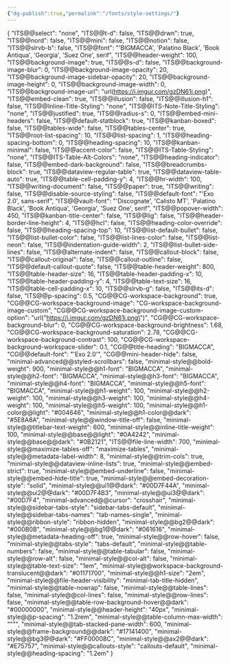 ```yaml
---
{"dg-publish":true,"permalink":"/fonts/style-settings/"}
---
```


{
  "ITS@@select": "none",
  "ITS@@t-d": false,
  "ITS@@drwn": true,
  "ITS@@nord": false,
  "ITS@@mini": false,
  "ITS@@notion": false,
  "ITS@@slrvb-b": false,
  "ITS@@font": "'BIGMACCA', 'Palatino Black', 'Book Antiqua', 'Georgia', 'Suez One', serif",
  "ITS@@header-weight": 100,
  "ITS@@background-image": true,
  "ITS@@s-d": false,
  "ITS@@background-image-blur": 0,
  "ITS@@background-image-opacity": 20,
  "ITS@@background-image-sidebar-opacity": 20,
  "ITS@@background-image-height": 0,
  "ITS@@background-image-width": 0,
  "ITS@@background-image-url": "url(https://i.imgur.com/gzDN61i.png)",
  "ITS@@embed-clean": true,
  "ITS@@illusion": false,
  "ITS@@illusion-h1": false,
  "ITS@@Inline-Title-Styling": "none",
  "ITS@@ITS-Note-Title-Styling": "none",
  "ITS@@justified": true,
  "ITS@@radius-s": 0,
  "ITS@@embed-mini-headers": false,
  "ITS@@default-statblock": true,
  "ITS@@kanban-boxed": false,
  "ITS@@tables-wide": false,
  "ITS@@tables-center": true,
  "ITS@@root-list-spacing": 10,
  "ITS@@list-spacing": 1,
  "ITS@@heading-spacing-bottom": 0,
  "ITS@@heading-spacing": 10,
  "ITS@@kanban-minimal": false,
  "ITS@@accent-color": false,
  "ITS@@ITS-Table-Styling": "none",
  "ITS@@ITS-Table-Alt-Colors": "none",
  "ITS@@heading-indicator": false,
  "ITS@@embed-dark-background": false,
  "ITS@@breadcrumbs-block": true,
  "ITS@@dataview-regular-table": true,
  "ITS@@dataview-table-auto": true,
  "ITS@@table-cell-padding-y": 4,
  "ITS@@hr-width": 100,
  "ITS@@writing-document": false,
  "ITS@@paper": true,
  "ITS@@writing": false,
  "ITS@@disable-source-styling": false,
  "ITS@@default-font": "'Exo 2.0', sans-serif",
  "ITS@@vault-font": "'Discognate', 'Calisto MT', 'Palatino Black', 'Book Antiqua', 'Georgia', 'Suez One', serif",
  "ITS@@popover-width": 450,
  "ITS@@kanban-title-center": false,
  "ITS@@lig": false,
  "ITS@@header-border-line-height": 4,
  "ITS@@hcl": false,
  "ITS@@heading-color-override": false,
  "ITS@@heading-spacing-top": 10,
  "ITS@@list-default-bullet": false,
  "ITS@@list-bullet-color": false,
  "ITS@@list-lines-color": false,
  "ITS@@list-neon": false,
  "ITS@@indentation-guide-width": 2,
  "ITS@@list-bullet-side-lines": false,
  "ITS@@alternate-indent": false,
  "ITS@@callout-block": false,
  "ITS@@callout-original": false,
  "ITS@@callout-outline": false,
  "ITS@@default-callout-quote": false,
  "ITS@@table-header-weight": 800,
  "ITS@@table-header-size": 16,
  "ITS@@table-header-padding-x": 10,
  "ITS@@table-header-padding-y": 4,
  "ITS@@table-text-size": 16,
  "ITS@@table-cell-padding-x": 10,
  "ITS@@slrvb-g": false,
  "ITS@@its-d": false,
  "ITS@@p-spacing": 0.5,
  "CG@@CG-workspace-background": true,
  "CG@@CG-workspace-background-image": "CG-workspace-background-image-custom",
  "CG@@CG-workspace-background-image-custom-option": "url(\"https://i.imgur.com/gzDN61i.png\")",
  "CG@@CG-workspace-background-blur": 0,
  "CG@@CG-workspace-background-brightness": 1.68,
  "CG@@CG-workspace-background-saturation": 2.78,
  "CG@@CG-workspace-background-contrast": 100,
  "CG@@CG-workspace-background-workspace-slider": 0.1,
  "CG@@title-heading": "BIGMACCA",
  "CG@@default-font": "'Exo 2.0'",
  "CG@@mini-header-hide": false,
  "minimal-advanced@@styled-scrollbars": false,
  "minimal-style@@bold-weight": 900,
  "minimal-style@@h1-font": "BIGMACCA",
  "minimal-style@@h2-font": "BIGMACCA",
  "minimal-style@@h3-font": "BIGMACCA",
  "minimal-style@@h4-font": "BIGMACCA",
  "minimal-style@@h5-font": "BIGMACCA",
  "minimal-style@@h1-weight": 100,
  "minimal-style@@h2-weight": 100,
  "minimal-style@@h3-weight": 100,
  "minimal-style@@h4-weight": 100,
  "minimal-style@@h5-weight": 100,
  "minimal-style@@h1-color@@light": "#004646",
  "minimal-style@@h1-color@@dark": "#5E8A8A",
  "minimal-style@@window-title-off": false,
  "minimal-style@@titlebar-text-weight": 600,
  "minimal-style@@inline-title-weight": 100,
  "minimal-style@@base@@light": "#0A4242",
  "minimal-style@@base@@dark": "#0B2121",
  "ITS@@file-line-width": 700,
  "minimal-style@@maximize-tables-off": "maximize-tables",
  "minimal-style@@metadata-label-width": 8,
  "minimal-style@@trim-cols": true,
  "minimal-style@@dataview-inline-lists": true,
  "minimal-style@@embed-strict": true,
  "minimal-style@@embed-underline": false,
  "minimal-style@@embed-hide-title": true,
  "minimal-style@@embed-decoration-style": "solid",
  "minimal-style@@ui1@@dark": "#00D7F44A",
  "minimal-style@@ui2@@dark": "#00D7F4B3",
  "minimal-style@@ui3@@dark": "#00D7F4",
  "minimal-advanced@@cursor": "crosshair",
  "minimal-style@@sidebar-tabs-style": "sidebar-tabs-default",
  "minimal-style@@sidebar-tabs-names": "tab-names-single",
  "minimal-style@@ribbon-style": "ribbon-hidden",
  "minimal-style@@bg2@@dark": "#000B0B",
  "minimal-style@@bg1@@dark": "#061616",
  "minimal-style@@metadata-heading-off": true,
  "minimal-style@@row-hover": false,
  "minimal-style@@tabs-style": "tabs-default",
  "minimal-style@@table-numbers": false,
  "minimal-style@@table-tabular": false,
  "minimal-style@@row-alt": false,
  "minimal-style@@col-alt": false,
  "minimal-style@@table-text-size": "1em",
  "minimal-style@@workspace-background-translucent@@dark": "#01171700",
  "minimal-style@@h1-size": "2em",
  "minimal-style@@file-header-visibility": "minimal-tab-title-hidden",
  "minimal-style@@table-nowrap": false,
  "minimal-style@@table-lines": false,
  "minimal-style@@col-lines": false,
  "minimal-style@@row-lines": false,
  "minimal-style@@table-row-background-hover@@dark": "#00000000",
  "minimal-style@@header-height": "40px",
  "minimal-style@@p-spacing": "1.2rem",
  "minimal-style@@table-column-max-width": "\"\"",
  "minimal-style@@tab-stacked-pane-width": 600,
  "minimal-style@@frame-background@@dark": "#17141400",
  "minimal-style@@bg3@@dark": "#FF00008C",
  "minimal-style@@ax2@@dark": "#E75757",
  "minimal-style@@callouts-style": "callouts-default",
  "minimal-style@@heading-spacing": "1.2em"
}